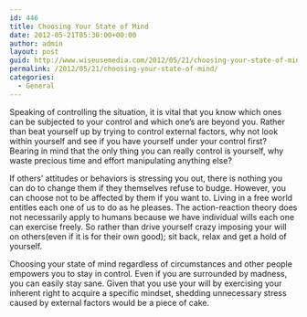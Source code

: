 ```yaml
---
id: 446
title: Choosing Your State of Mind
date: 2012-05-21T05:30:00+00:00
author: admin
layout: post
guid: http://www.wiseusemedia.com/2012/05/21/choosing-your-state-of-mind/
permalink: /2012/05/21/choosing-your-state-of-mind/
categories:
  - General
---
```

Speaking of controlling the situation, it is vital that you know which ones can be subjected to your control and which one&#8217;s are beyond you. Rather than beat yourself up by trying to control external factors, why not look within yourself and see if you have yourself under your control first? Bearing in mind that the only thing you can really control is yourself, why waste precious time and effort manipulating anything else?

If others&#8217; attitudes or behaviors is stressing you out, there is nothing you can do to change them if they themselves refuse to budge. However, you can choose not to be affected by them if you want to. Living in a free world entitles each one of us to do as he pleases. The action-reaction theory does not necessarily apply to humans because we have individual wills each one can exercise freely. So rather than drive yourself crazy imposing your will on others(even if it is for their own good); sit back, relax and get a hold of yourself.

Choosing your state of mind regardless of circumstances and other people empowers you to stay in control. Even if you are surrounded by madness, you can easily stay sane. Given that you use your will by exercising your inherent right to acquire a specific mindset, shedding unnecessary stress caused by external factors would be a piece of cake.